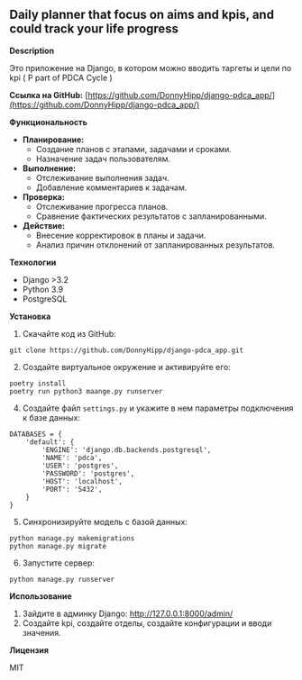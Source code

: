 ## Daily planner that focus on aims and kpis, and could track your life progress

**Description**

Это приложение на Django, в котором можно вводить таргеты и цели по kpi ( P part of PDCA Cycle ) 

**Ссылка на GitHub:** [https://github.com/DonnyHipp/django-pdca_app/](https://github.com/DonnyHipp/django-pdca_app/)

**Функциональность**

* **Планирование:**
    * Создание планов с этапами, задачами и сроками.
    * Назначение задач пользователям.
* **Выполнение:**
    * Отслеживание выполнения задач.
    * Добавление комментариев к задачам.
* **Проверка:**
    * Отслеживание прогресса планов.
    * Сравнение фактических результатов с запланированными.
* **Действие:**
    * Внесение корректировок в планы и задачи.
    * Анализ причин отклонений от запланированных результатов.

**Технологии**

* Django >3.2
* Python 3.9
* PostgreSQL

**Установка**

1. Скачайте код из GitHub:

```
git clone https://github.com/DonnyHipp/django-pdca_app.git
```

2. Создайте виртуальное окружение и активируйте его:

```
poetry install 
poetry run python3 maange.py runserver
```


4. Создайте файл `settings.py` и укажите в нем параметры подключения к базе данных:

```
DATABASES = {
    'default': {
        'ENGINE': 'django.db.backends.postgresql',
        'NAME': 'pdca',
        'USER': 'postgres',
        'PASSWORD': 'postgres',
        'HOST': 'localhost',
        'PORT': '5432',
    }
}
```

5. Синхронизируйте модель с базой данных:

```
python manage.py makemigrations
python manage.py migrate
```

6. Запустите сервер:

```
python manage.py runserver
```

**Использование**

1. Зайдите в админку Django: http://127.0.0.1:8000/admin/
3. Создайте kpi, создайте отделы, создайте конфигурации и вводи значения.


**Лицензия**

MIT

